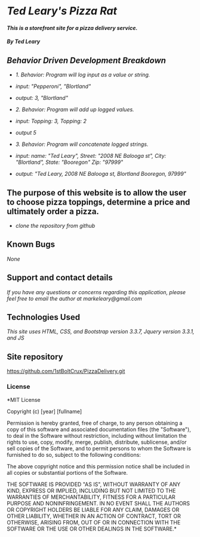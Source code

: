 
# _Ted Leary's Pizza Rat_

#### _This is a storefront site for a pizza delivery service._

#### _By Ted Leary_

## _Behavior Driven Development Breakdown_

* _1. Behavior: Program will log input as a value or string._
* _input: "Pepperoni", "Blortland"_
* _output: 3, "Blortland"_

* _2. Behavior: Program will add up logged values._
* _input: Topping: 3, Topping: 2_
* _output 5_

* _3. Behavior: Program will concatenate logged strings._
* _input: name: "Ted Leary", Street: "2008 NE Balooga st", City: "Blortland", State: "Booregon" Zip: "97999"_
* _output: "Ted Leary, 2008 NE Balooga st, Blortland Booregon, 97999"_


## The purpose of this website is to allow the user to choose pizza toppings, determine a price and ultimately order a pizza.

* _clone the repository from github_

## Known Bugs

_None_

## Support and contact details

_If you have any questions or concerns regarding this application, please feel free to email the author at markeleary@gmail.com_

## Technologies Used

_This site uses HTML, CSS, and Bootstrap version 3.3.7, Jquery version 3.3.1, and JS_

## Site repository

https://github.com/1stBoltCrux/PizzaDelivery.git

### License

*MIT License

Copyright (c) [year] [fullname]

Permission is hereby granted, free of charge, to any person obtaining a copy
of this software and associated documentation files (the "Software"), to deal
in the Software without restriction, including without limitation the rights
to use, copy, modify, merge, publish, distribute, sublicense, and/or sell
copies of the Software, and to permit persons to whom the Software is
furnished to do so, subject to the following conditions:

The above copyright notice and this permission notice shall be included in all
copies or substantial portions of the Software.

THE SOFTWARE IS PROVIDED "AS IS", WITHOUT WARRANTY OF ANY KIND, EXPRESS OR
IMPLIED, INCLUDING BUT NOT LIMITED TO THE WARRANTIES OF MERCHANTABILITY,
FITNESS FOR A PARTICULAR PURPOSE AND NONINFRINGEMENT. IN NO EVENT SHALL THE
AUTHORS OR COPYRIGHT HOLDERS BE LIABLE FOR ANY CLAIM, DAMAGES OR OTHER
LIABILITY, WHETHER IN AN ACTION OF CONTRACT, TORT OR OTHERWISE, ARISING FROM,
OUT OF OR IN CONNECTION WITH THE SOFTWARE OR THE USE OR OTHER DEALINGS IN THE
SOFTWARE.*
